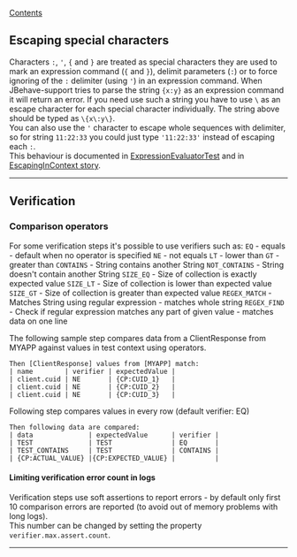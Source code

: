 [Contents](../README.md)

## Escaping special characters

Characters `:`, `'`, `{` and `}` are treated as special characters they are used to mark an expression command (`{` and `}`), delimit parameters (`:`) or to force ignoring of the `:` delimiter (using `'`) in an expression command.
When JBehave-support tries to parse the string `{x:y}` as an expression command it will return an error.
If you need use such a string you have to use `\` as an escape character for each special character individually. The string above should be typed as `\{x\:y\}`.   
You can also use the `'` character to escape whole sequences with delimiter, so for string `11:22:33` you could just type `'11:22:33'` instead of escaping each `:`.  
This behaviour is documented in [ExpressionEvaluatorTest](../src/test/groovy/org/jbehavesupport/core/expression/ExpressionEvaluatorTest.groovy)
and in [EscapingInContext story](../src/test/groovy/org/jbehavesupport/test/sample/EscapingInContext.story).


---


## Verification

### Comparison operators

For some verification steps it's possible to use verifiers such as:
`EQ` - equals - default when no operator is specified
`NE` - not equals
`LT` - lower than
`GT` - greater than
`CONTAINS` - String contains another String
`NOT_CONTAINS` - String doesn't contain another String
`SIZE_EQ` - Size of collection is exactly expected value
`SIZE_LT` - Size of collection is lower than expected value
`SIZE_GT` - Size of collection is greater than expected value
`REGEX_MATCH` - Matches String using regular expression - matches whole string
`REGEX_FIND` - Check if regular expression matches any part of given value - matches data on one line

The following sample step compares data from a ClientResponse from MYAPP against values in test context using operators.

```
Then [ClientResponse] values from [MYAPP] match:
| name        | verifier | expectedValue |
| client.cuid | NE       | {CP:CUID_1}   |
| client.cuid | NE       | {CP:CUID_2}   |
| client.cuid | NE       | {CP:CUID_3}   |
```

Following step compares values in every row (default verifier: EQ)

```
Then following data are compared:
| data              | expectedValue      | verifier |
| TEST              | TEST               | EQ       |
| TEST_CONTAINS     | TEST               | CONTAINS |
| {CP:ACTUAL_VALUE} |{CP:EXPECTED_VALUE} |          |
```

#### Limiting verification error count in logs

Verification steps use soft assertions to report errors - by default only first 10 comparison errors are reported (to avoid out of memory problems with long logs).  
This number can be changed by setting the property `verifier.max.assert.count`.


---
